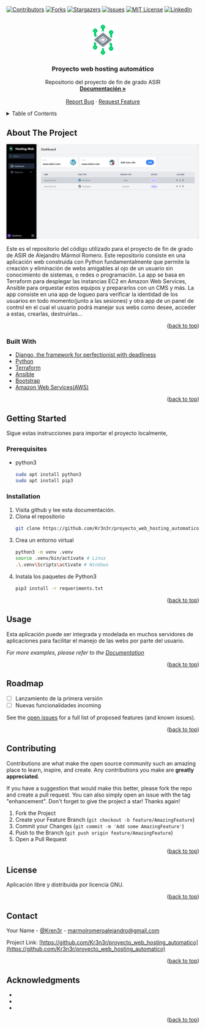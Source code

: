<div id="top"></div>
<!--
*** Thanks for checking out the Best-README-Template. If you have a suggestion
*** that would make this better, please fork the repo and create a pull request
*** or simply open an issue with the tag "enhancement".
*** Don't forget to give the project a star!
*** Thanks again! Now go create something AMAZING! :D
-->



<!-- PROJECT SHIELDS -->
<!--
*** I'm using markdown "reference style" links for readability.
*** Reference links are enclosed in brackets [ ] instead of parentheses ( ).
*** See the bottom of this document for the declaration of the reference variables
*** for contributors-url, forks-url, etc. This is an optional, concise syntax you may use.
*** https://www.markdownguide.org/basic-syntax/#reference-style-links
-->
[![Contributors][contributors-shield]][contributors-url]
[![Forks][forks-shield]][forks-url]
[![Stargazers][stars-shield]][stars-url]
[![Issues][issues-shield]][issues-url]
[![MIT License][license-shield]][license-url]
[![LinkedIn][linkedin-shield]][linkedin-url]



<!-- PROJECT LOGO -->
<br />
<div align="center">
  <a href="https://github.com/Kr3n3r/proyecto_web_hosting_automatico/blob/main/docs/assets/icono.png">
    <img src="https://github.com/Kr3n3r/proyecto_web_hosting_automatico/blob/main/docs/assets/icono.png" alt="Logo" width="80" height="80">
  </a>

<h3 align="center">Proyecto web hosting automático</h3>

  <p align="center">
    Repositorio del proyecto de fin de grado ASIR
    <br />
    <a href="https://github.com/Kr3n3r/proyecto_web_hosting_automatico/tree/main/docs"><strong>Documentación »</strong></a>
    <br />
    <br />
    <a href="https://github.com/Kr3n3r/proyecto_web_hosting_automatico/issues">Report Bug</a>
    ·
    <a href="https://github.com/Kr3n3r/proyecto_web_hosting_automatico/issues">Request Feature</a>
  </p>
</div>



<!-- TABLE OF CONTENTS -->
<details>
  <summary>Table of Contents</summary>
  <ol>
    <li>
      <a href="#about-the-project">About The Project</a>
      <ul>
        <li><a href="#built-with">Built With</a></li>
      </ul>
    </li>
    <li>
      <a href="#getting-started">Getting Started</a>
      <ul>
        <li><a href="#prerequisites">Prerequisites</a></li>
        <li><a href="#installation">Installation</a></li>
      </ul>
    </li>
    <li><a href="#usage">Usage</a></li>
    <li><a href="#roadmap">Roadmap</a></li>
    <li><a href="#contributing">Contributing</a></li>
    <li><a href="#license">License</a></li>
    <li><a href="#contact">Contact</a></li>
    <li><a href="#acknowledgments">Acknowledgments</a></li>
  </ol>
</details>



<!-- ABOUT THE PROJECT -->
## About The Project

[![Product Name Screen Shot][product-screenshot]]()

Este es el repositorio del código utilizado para el proyecto de fin de grado de ASIR de Alejandro Mármol Romero.
Este repositorio consiste en una aplicación web construida con Python fundamentalmente que permite la creación y eliminación de webs amigables al ojo de un usuario sin conocimiento de sistemas, o redes o programación. La app se basa en Terraform para desplegar las instancias EC2 en Amazon Web Services, Ansible para orquestar estos equipos y prepararlos con un CMS y más.
La app consiste en una app de logueo para verificar la identidad de los usuarios en todo momento(junto a las sesiones) y otra app de un panel de control en el cual el usuario podrá manejar sus webs como desee, acceder a estas, crearlas, destruirlas...

<p align="right">(<a href="#top">back to top</a>)</p>



### Built With

* [Django, the framework for perfectionist with deadliness](https://www.djangoproject.com/)
* [Python](https://www.python.org/)
* [Terraform](https://www.terraform.io/)
* [Ansible](https://www.ansible.com/)
* [Bootstrap](https://getbootstrap.com)
* [Amazon Web Services(AWS)](https://aws.amazon.com/)

<p align="right">(<a href="#top">back to top</a>)</p>



<!-- GETTING STARTED -->
## Getting Started

Sigue estas instrucciones para importar el proyecto localmente,

### Prerequisites

* python3
  ```sh
  sudo apt install python3
  sudo apt install pip3
  ```

### Installation

1. Visita github y lee esta documentación.
2. Clona el repositorio
   ```sh
   git clone https://github.com/Kr3n3r/proyecto_web_hosting_automatico.git
   ```
3. Crea un entorno virtual
   ```sh
   python3 -m venv .venv
   source .venv/bin/activate # Linux
   .\.venv\Scripts\activate # Windows
   ```
4. Instala los paquetes de Python3
   ```sh
   pip3 install -r requeriments.txt
   ```

<p align="right">(<a href="#top">back to top</a>)</p>



<!-- USAGE EXAMPLES -->
## Usage

Esta aplicación puede ser integrada y modelada en muchos servidores de aplicaciones para facilitar el manejo de las webs por parte del usuario.

_For more examples, please refer to the [Documentation](https://github.com/Kr3n3r/proyecto_web_hosting_automatico/blob/main/docs/)_

<p align="right">(<a href="#top">back to top</a>)</p>



<!-- ROADMAP -->
## Roadmap

- [ ] Lanzamiento de la primera versión
- [ ] Nuevas funcionalidades incoming

See the [open issues](https://github.com/Kr3n3r/proyecto_web_hosting_automatico/issues) for a full list of proposed features (and known issues).

<p align="right">(<a href="#top">back to top</a>)</p>



<!-- CONTRIBUTING -->
## Contributing

Contributions are what make the open source community such an amazing place to learn, inspire, and create. Any contributions you make are **greatly appreciated**.

If you have a suggestion that would make this better, please fork the repo and create a pull request. You can also simply open an issue with the tag "enhancement".
Don't forget to give the project a star! Thanks again!

1. Fork the Project
2. Create your Feature Branch (`git checkout -b feature/AmazingFeature`)
3. Commit your Changes (`git commit -m 'Add some AmazingFeature'`)
4. Push to the Branch (`git push origin feature/AmazingFeature`)
5. Open a Pull Request

<p align="right">(<a href="#top">back to top</a>)</p>



<!-- LICENSE -->
## License

Aplicación libre y distribuida por licencia GNU.

<p align="right">(<a href="#top">back to top</a>)</p>



<!-- CONTACT -->
## Contact

Your Name - [@Kren3r](https://twitter.com/Kren3r) - marmolromeroalejandro@gmail.com

Project Link: [https://github.com/Kr3n3r/proyecto_web_hosting_automatico](https://github.com/Kr3n3r/proyecto_web_hosting_automatico)

<p align="right">(<a href="#top">back to top</a>)</p>



<!-- ACKNOWLEDGMENTS -->
## Acknowledgments

* []()
* []()
* []()

<p align="right">(<a href="#top">back to top</a>)</p>



<!-- MARKDOWN LINKS & IMAGES -->
<!-- https://www.markdownguide.org/basic-syntax/#reference-style-links -->
[contributors-shield]: https://img.shields.io/github/contributors/Kr3n3r/proyecto_web_hosting_automatico.svg?style=for-the-badge
[contributors-url]: https://github.com/Kr3n3r/proyecto_web_hosting_automatico/graphs/contributors
[forks-shield]: https://img.shields.io/github/forks/Kr3n3r/proyecto_web_hosting_automatico.svg?style=for-the-badge
[forks-url]: https://github.com/Kr3n3r/proyecto_web_hosting_automatico/network/members
[stars-shield]: https://img.shields.io/github/stars/Kr3n3r/proyecto_web_hosting_automatico.svg?style=for-the-badge
[stars-url]: https://github.com/Kr3n3r/proyecto_web_hosting_automatico/stargazers
[issues-shield]: https://img.shields.io/github/issues/Kr3n3r/proyecto_web_hosting_automatico.svg?style=for-the-badge
[issues-url]: https://github.com/Kr3n3r/proyecto_web_hosting_automatico/issues
[license-shield]: https://img.shields.io/github/license/Kr3n3r/proyecto_web_hosting_automatico.svg?style=for-the-badge
[license-url]: https://github.com/Kr3n3r/proyecto_web_hosting_automatico/blob/master/LICENSE.txt
[linkedin-shield]: https://img.shields.io/badge/-LinkedIn-black.svg?style=for-the-badge&logo=linkedin&colorB=555
[linkedin-url]: https://linkedin.com/in/alejandro-mármol-romero-885376229
[product-screenshot]: docs/assets/ejemplo.PNG
